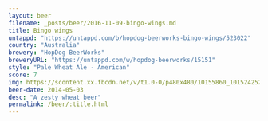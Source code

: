 ```yaml
---
layout: beer
filename: _posts/beer/2016-11-09-bingo-wings.md
title: Bingo wings
untappd: "https://untappd.com/b/hopdog-beerworks-bingo-wings/523022"
country: "Australia"
brewery: "HopDog BeerWorks"
breweryURL: "https://untappd.com/w/hopdog-beerworks/15151"
style: "Pale Wheat Ale - American"
score: 7
img: https://scontent.xx.fbcdn.net/v/t1.0-0/p480x480/10155860_10152425240628745_5749004272951603123_n.jpg?oh=66af8790112d653b5e8fc65d4fcbbc2f&oe=58FF5392
beer-date: 2014-05-03
desc: "A zesty wheat beer"
permalink: /beer/:title.html
---
```

